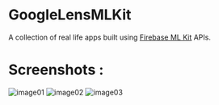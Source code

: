 # GoogleLensMLKit
A collection of real life apps built using [Firebase ML Kit](https://firebase.google.com/products/ml-kit/) APIs.

# Screenshots : 

![image01](https://raw.githubusercontent.com/the-dagger/MLKitAndroid/master/art/screen01.png)
![image02](https://raw.githubusercontent.com/the-dagger/MLKitAndroid/master/art/screen02.png)
![image03](https://raw.githubusercontent.com/the-dagger/MLKitAndroid/master/art/screen03.png)
